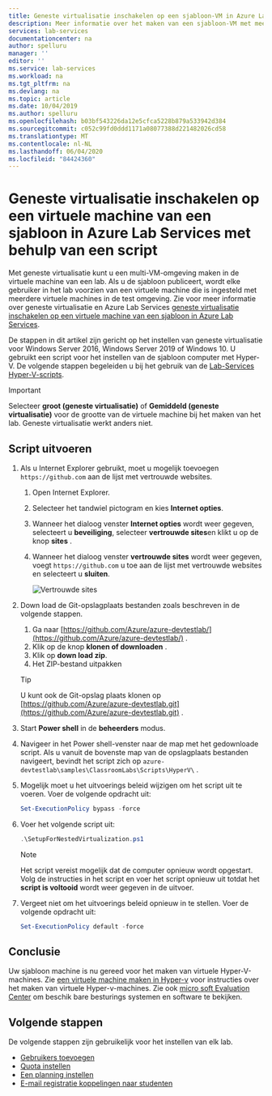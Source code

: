 ```yaml
---
title: Geneste virtualisatie inschakelen op een sjabloon-VM in Azure Lab Services (script) | Microsoft Docs
description: Meer informatie over het maken van een sjabloon-VM met meerdere virtuele machines in.  Met andere woorden, schakel geneste virtualisatie in op een sjabloon-VM in Azure Lab Services.
services: lab-services
documentationcenter: na
author: spelluru
manager: ''
editor: ''
ms.service: lab-services
ms.workload: na
ms.tgt_pltfrm: na
ms.devlang: na
ms.topic: article
ms.date: 10/04/2019
ms.author: spelluru
ms.openlocfilehash: b03bf543226da12e5cfca5228b879a533942d384
ms.sourcegitcommit: c052c99fd0ddd1171a08077388d221482026cd58
ms.translationtype: MT
ms.contentlocale: nl-NL
ms.lasthandoff: 06/04/2020
ms.locfileid: "84424360"
---
```

# <a name="enable-nested-virtualization-on-a-template-virtual-machine-in-azure-lab-services-using-a-script"></a>Geneste virtualisatie inschakelen op een virtuele machine van een sjabloon in Azure Lab Services met behulp van een script

Met geneste virtualisatie kunt u een multi-VM-omgeving maken in de virtuele machine van een lab. Als u de sjabloon publiceert, wordt elke gebruiker in het lab voorzien van een virtuele machine die is ingesteld met meerdere virtuele machines in de test omgeving.  Zie voor meer informatie over geneste virtualisatie en Azure Lab Services [geneste virtualisatie inschakelen op een virtuele machine van een sjabloon in Azure Lab Services](how-to-enable-nested-virtualization-template-vm.md).

De stappen in dit artikel zijn gericht op het instellen van geneste virtualisatie voor Windows Server 2016, Windows Server 2019 of Windows 10. U gebruikt een script voor het instellen van de sjabloon computer met Hyper-V.  De volgende stappen begeleiden u bij het gebruik van de [Lab-Services Hyper-V-scripts](https://github.com/Azure/azure-devtestlab/tree/master/samples/ClassroomLabs/Scripts/HyperV).

>[!IMPORTANT]
>Selecteer **groot (geneste virtualisatie)** of **Gemiddeld (geneste virtualisatie)** voor de grootte van de virtuele machine bij het maken van het lab.  Geneste virtualisatie werkt anders niet.  

## <a name="run-script"></a>Script uitvoeren

1. Als u Internet Explorer gebruikt, moet u mogelijk toevoegen `https://github.com` aan de lijst met vertrouwde websites.
    1. Open Internet Explorer.
    1. Selecteer het tandwiel pictogram en kies **Internet opties**.  
    1. Wanneer het dialoog venster **Internet opties** wordt weer gegeven, selecteert u **beveiliging**, selecteer **vertrouwde sites**en klikt u op de knop **sites** .
    1. Wanneer het dialoog venster **vertrouwde sites** wordt weer gegeven, voegt `https://github.com` u toe aan de lijst met vertrouwde websites en selecteert u **sluiten**.

        ![Vertrouwde sites](../media/how-to-enable-nested-virtualization-template-vm-using-script/trusted-sites-dialog.png)
1. Down load de Git-opslagplaats bestanden zoals beschreven in de volgende stappen.
    1. Ga naar [https://github.com/Azure/azure-devtestlab/](https://github.com/Azure/azure-devtestlab/) .
    1. Klik op de knop **klonen of downloaden** .
    1. Klik op **down load zip**.
    1. Het ZIP-bestand uitpakken

    >[!TIP]
    >U kunt ook de Git-opslag plaats klonen op [https://github.com/Azure/azure-devtestlab.git](https://github.com/Azure/azure-devtestlab.git) .

1. Start **Power shell** in de **beheerders** modus.
1. Navigeer in het Power shell-venster naar de map met het gedownloade script. Als u vanuit de bovenste map van de opslagplaats bestanden navigeert, bevindt het script zich op `azure-devtestlab\samples\ClassroomLabs\Scripts\HyperV\` .
1. Mogelijk moet u het uitvoerings beleid wijzigen om het script uit te voeren. Voer de volgende opdracht uit:

    ```powershell
    Set-ExecutionPolicy bypass -force
    ```

1. Voer het volgende script uit:

    ```powershell
    .\SetupForNestedVirtualization.ps1
    ```

    > [!NOTE]
    > Het script vereist mogelijk dat de computer opnieuw wordt opgestart. Volg de instructies in het script en voer het script opnieuw uit totdat het **script is voltooid** wordt weer gegeven in de uitvoer.
1. Vergeet niet om het uitvoerings beleid opnieuw in te stellen. Voer de volgende opdracht uit:

    ```powershell
    Set-ExecutionPolicy default -force
    ```

## <a name="conclusion"></a>Conclusie

Uw sjabloon machine is nu gereed voor het maken van virtuele Hyper-V-machines. Zie [een virtuele machine maken in Hyper-v](/windows-server/virtualization/hyper-v/get-started/create-a-virtual-machine-in-hyper-v) voor instructies over het maken van virtuele Hyper-v-machines. Zie ook [micro soft Evaluation Center](https://www.microsoft.com/evalcenter/) om beschik bare besturings systemen en software te bekijken.  

## <a name="next-steps"></a>Volgende stappen

De volgende stappen zijn gebruikelijk voor het instellen van elk lab.

- [Gebruikers toevoegen](tutorial-setup-classroom-lab.md#add-users-to-the-lab)
- [Quota instellen](how-to-configure-student-usage.md#set-quotas-for-users)
- [Een planning instellen](tutorial-setup-classroom-lab.md#set-a-schedule-for-the-lab)
- [E-mail registratie koppelingen naar studenten](how-to-configure-student-usage.md#send-invitations-to-users)